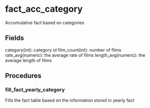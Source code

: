 # fact_acc_category

Accumulative fact based on categories

## Fields

category(int): category id
film_count(int): number of films
rate_avg(numeric): the average rate of films
length_avg(numeric): the average length of films

## Procedures

### fill_fact_yearly_category

Fills the fact table based on the information stored in yearly fact
